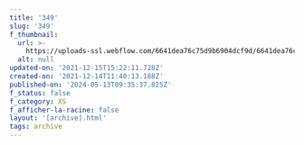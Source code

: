 ```yaml
---
title: '349'
slug: '349'
f_thumbnail:
  url: >-
    https://uploads-ssl.webflow.com/6641dea76c75d9b6904dcf9d/6641dea76c75d9b6904dd2fc_349.jpg
  alt: null
updated-on: '2021-12-15T15:22:11.728Z'
created-on: '2021-12-14T11:40:13.188Z'
published-on: '2024-05-13T09:35:37.825Z'
f_status: false
f_category: XS
f_afficher-la-racine: false
layout: '[archive].html'
tags: archive
---
```



